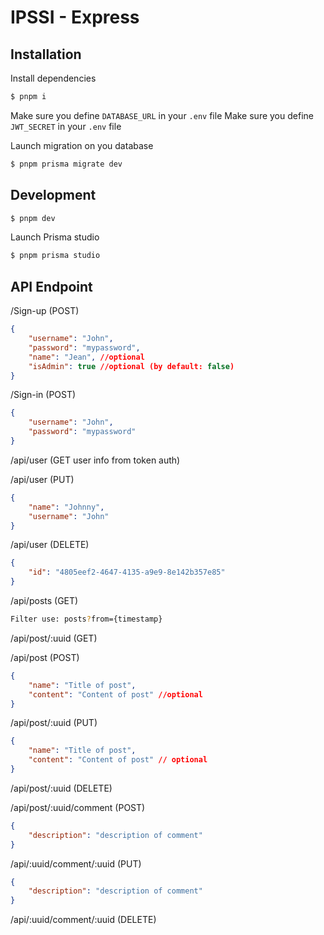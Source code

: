 # IPSSI - Express

## Installation
Install dependencies

```bash
$ pnpm i
```

Make sure you define `DATABASE_URL` in your `.env` file
Make sure you define `JWT_SECRET` in your `.env` file

Launch migration on you database

```bash
$ pnpm prisma migrate dev
```

## Development

```bash
$ pnpm dev
```


Launch Prisma studio 
```bash
$ pnpm prisma studio
```

## API Endpoint
/Sign-up (POST)

```json
{
    "username": "John",
    "password": "mypassword",
    "name": "Jean", //optional
    "isAdmin": true //optional (by default: false)
}
```

/Sign-in (POST)

```json
{
    "username": "John",
    "password": "mypassword"
}
```

/api/user (GET user info from token auth)

/api/user (PUT)

```json
{
    "name": "Johnny",
    "username": "John"
}
```

/api/user (DELETE)

```json
{
    "id": "4805eef2-4647-4135-a9e9-8e142b357e85"
}
```

/api/posts (GET)

```bash
Filter use: posts?from={timestamp}
```

/api/post/:uuid (GET)

/api/post (POST)

```json
{
    "name": "Title of post",
    "content": "Content of post" //optional
}
```

/api/post/:uuid (PUT)

```json
{
    "name": "Title of post",
    "content": "Content of post" // optional
}
```

/api/post/:uuid (DELETE)

/api/post/:uuid/comment (POST)

```json
{
    "description": "description of comment"
}
```

/api/:uuid/comment/:uuid (PUT)

```json
{
    "description": "description of comment"
}
```

/api/:uuid/comment/:uuid (DELETE)